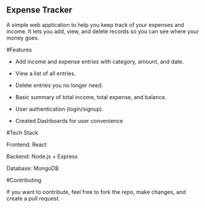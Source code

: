 ## Expense Tracker
A simple web application to help you keep track of your expenses and income. It lets you add, view, and delete records so you can see where your money goes.

#Features

- Add income and expense entries with category, amount, and date.

- View a list of all entries.

- Delete entries you no longer need.

- Basic summary of total income, total expense, and balance.

- User authentication (login/signup).

- Created Dashboards for user convenience

#Tech Stack

Frontend: React

Backend: Node.js + Express

Database: MongoDB

#Contributing

If you want to contribute, feel free to fork the repo, make changes, and create a pull request.
